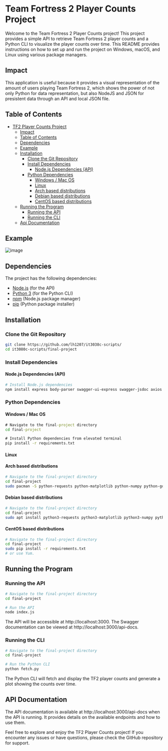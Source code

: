# Team Fortress 2 Player Counts Project

Welcome to the Team Fortress 2 Player Counts project! This project provides a simple API to retrieve Team Fortress 2 player counts and a Python CLI to visualize the player counts over time. This README provides instructions on how to set up and run the project on Windows, macOS, and Linux using various package managers.

## Impact
This application is useful because it provides a visual representation of the amount of users playing Team Fortress 2, which shows the power of not only Python for data representation, but also NodeJS and JSON for presistent data through an API and local JSON file.

## Table of Contents
- [TF2 Player Counts Project](#team-fortress-2-player-counts-project)
  - [Impact](#impact)
  - [Table of Contents](#table-of-contents)
  - [Dependencies](#dependencies)
  - [Example](#example)
  - [Installation](#installation)
    - [Clone the Git Repository](#clone-the-git-repository)
    - [Install Dependencies](#install-dependencies)
      - [Node.js Dependencies (API)](#nodejs-dependencies-api)
    - [Python Dependencies](#python-dependencies)
      - [Windows / Mac OS](#windows--mac-os)
      - [Linux](#linux)
      - [Arch based distributions](#arch-based-distributions)
      - [Debian based distributions](#debian-based-distributions)
      - [CentOS based distributions](#centos-based-distributions)
  - [Running the Program](#running-the-program)
    - [Running the API](#running-the-api)
    - [Running the CLI](#running-the-cli)
  - [Api Documentation](#api-documentation)

## Example
![image](https://github.com/lh1207/it3038c-scripts/assets/100445409/578ead65-6245-4d23-b16e-bbd55c89f2e2)

## Dependencies
The project has the following dependencies:
- [Node.js](https://nodejs.org/) (for the API)
- [Python 3](https://www.python.org/) (for the Python CLI)
- [npm](https://www.npmjs.com/) (Node.js package manager)
- [pip](https://pip.pypa.io/) (Python package installer)

## Installation

### Clone the Git Repository
```bash
git clone https://github.com/lh1207/it3038c-scripts/
cd it3080c-scripts/final-project
```

### Install Dependencies

#### Node.js Dependencies (API)
```bash
# Install Node.js dependencies
npm install express body-parser swagger-ui-express swagger-jsdoc axios fs
```

### Python Dependencies

#### Windows / Mac OS
```cmd
# Navigate to the final-project directory
cd final-project

# Install Python dependencies from elevated terminal
pip install -r requirements.txt
```

#### Linux

#### Arch based distributions
```bash
# Navigate to the final-project directory
cd final-project
sudo pacman -S python-requests python-matplotlib python-numpy python-gobject python-qt5 
```

#### Debian based distributions
```bash
# Navigate to the final-project directory
cd final-project
sudo apt install python3-requests python3-matplotlib python3-numpy python3-gobject python3-qt5
```

#### CentOS based distributions
```bash
# Navigate to the final-project directory
cd final-project
sudo pip install -r requirements.txt
# or use Yum.
```

## Running the Program

### Running the API
```bash
# Navigate to the final-project directory
cd final-project

# Run the API
node index.js
```
The API will be accessible at http://localhost:3000. The Swagger documentation can be viewed at http://localhost:3000/api-docs.

### Running the CLI
```bash
# Navigate to the final-project directory
cd final-project

# Run the Python CLI
python fetch.py
```
The Python CLI will fetch and display the TF2 player counts and generate a plot showing the counts over time.

## API Documentation
The API documentation is available at http://localhost:3000/api-docs when the API is running. It provides details on the available endpoints and how to use them.

Feel free to explore and enjoy the TF2 Player Counts project! If you encounter any issues or have questions, please check the GitHub repository for support.
